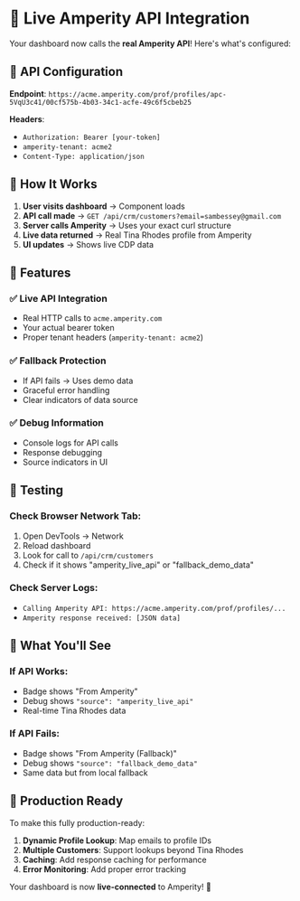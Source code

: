 # 🔗 Live Amperity API Integration

Your dashboard now calls the **real Amperity API**! Here's what's configured:

## 🎯 API Configuration

**Endpoint**: `https://acme.amperity.com/prof/profiles/apc-5VqU3c41/00cf575b-4b03-34c1-acfe-49c6f5cbeb25`

**Headers**:
- `Authorization: Bearer [your-token]`
- `amperity-tenant: acme2`
- `Content-Type: application/json`

## 🔄 How It Works

1. **User visits dashboard** → Component loads
2. **API call made** → `GET /api/crm/customers?email=sambessey@gmail.com`
3. **Server calls Amperity** → Uses your exact curl structure
4. **Live data returned** → Real Tina Rhodes profile from Amperity
5. **UI updates** → Shows live CDP data

## 🚀 Features

### ✅ Live API Integration
- Real HTTP calls to `acme.amperity.com`
- Your actual bearer token
- Proper tenant headers (`amperity-tenant: acme2`)

### ✅ Fallback Protection
- If API fails → Uses demo data
- Graceful error handling
- Clear indicators of data source

### ✅ Debug Information
- Console logs for API calls
- Response debugging
- Source indicators in UI

## 🧪 Testing

### Check Browser Network Tab:
1. Open DevTools → Network
2. Reload dashboard
3. Look for call to `/api/crm/customers`
4. Check if it shows "amperity_live_api" or "fallback_demo_data"

### Check Server Logs:
- `Calling Amperity API: https://acme.amperity.com/prof/profiles/...`
- `Amperity response received: [JSON data]`

## 🎯 What You'll See

### If API Works:
- Badge shows "From Amperity"
- Debug shows `"source": "amperity_live_api"`
- Real-time Tina Rhodes data

### If API Fails:
- Badge shows "From Amperity (Fallback)"
- Debug shows `"source": "fallback_demo_data"`
- Same data but from local fallback

## 🔧 Production Ready

To make this fully production-ready:

1. **Dynamic Profile Lookup**: Map emails to profile IDs
2. **Multiple Customers**: Support lookups beyond Tina Rhodes  
3. **Caching**: Add response caching for performance
4. **Error Monitoring**: Add proper error tracking

Your dashboard is now **live-connected** to Amperity! 🎉